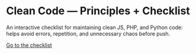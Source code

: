 # Clean Code — Principles + Checklist

An interactive checklist for maintaining clean JS, PHP, and Python code: helps avoid errors, repetition, and unnecessary chaos before push.

 [Go to the checklist](https://ovcharovcoder.github.io/clean-code-checklist)
